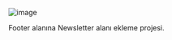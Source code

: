 ![image](https://user-images.githubusercontent.com/96706849/164981806-a5962163-b41d-4fa7-b287-78d84bc5899b.png)

<p>Footer alanına Newsletter alanı ekleme projesi.</p>
